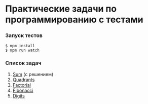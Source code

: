 # Практические задачи по программированию c тестами


### Запуск тестов
```
$ npm install
$ npm run watch
```

### Список задач

1. [Sum](src/sum/index.md) (с решением)
1. [Quadrants](src/quadrants/index.md)
1. [Factorial](src/factorial/index.md)
1. [Fibonacci](src/fibonacci/index.md)
1. [Digits](src/digits/index.md)
